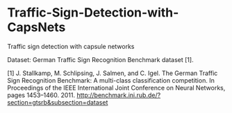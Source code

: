 # Traffic-Sign-Detection-with-CapsNets
Traffic sign detection with capsule networks


Dataset: German Traffic Sign Recognition Benchmark dataset [1].





[1] J. Stallkamp, M. Schlipsing, J. Salmen, and C. Igel. The German Traffic Sign Recognition Benchmark: A multi-class classification competition. In Proceedings of the IEEE International Joint Conference on Neural Networks, pages 1453–1460. 2011. http://benchmark.ini.rub.de/?section=gtsrb&subsection=dataset
